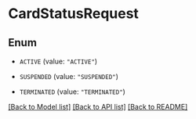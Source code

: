 # CardStatusRequest

## Enum


* `ACTIVE` (value: `"ACTIVE"`)

* `SUSPENDED` (value: `"SUSPENDED"`)

* `TERMINATED` (value: `"TERMINATED"`)


[[Back to Model list]](../../README.md#documentation-for-models) [[Back to API list]](../../README.md#documentation-for-api-endpoints) [[Back to README]](../../README.md)


